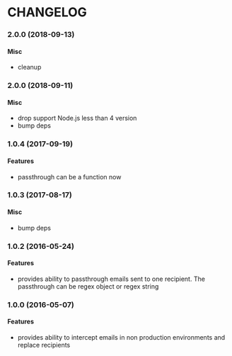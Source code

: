# CHANGELOG

<a name="2.0.1"></a>
### 2.0.0 (2018-09-13)

#### Misc

* cleanup


<a name="2.0.0"></a>
### 2.0.0 (2018-09-11)

#### Misc

* drop support Node.js less than 4 version
* bump deps


<a name="1.0.4"></a>
### 1.0.4 (2017-09-19)

#### Features

* passthrough can be a function now


<a name="1.0.3"></a>
### 1.0.3 (2017-08-17)

#### Misc

* bump deps


<a name="1.0.2"></a>
### 1.0.2 (2016-05-24)

#### Features

* provides ability to passthrough emails sent to one recipient. The passthrough can be regex object or regex string


<a name="1.0.0"></a>
### 1.0.0 (2016-05-07)

#### Features

* provides ability to intercept emails in non production environments and replace recipients
